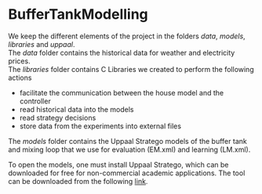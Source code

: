 # BufferTankModelling

We keep the different elements of the project in the folders *data*, *models*, *libraries* and *uppaal*.<br />
The *data* folder contains the historical data for weather and electricity prices.<br />
The *libraries* folder contains C Libraries we created to perform the following actions<br />
* facilitate the communication between the house model and the controller
* read historical data into the models
* read strategy decisions
* store data from the experiments into external files<br />

The *models* folder contains the Uppaal Stratego models of the buffer tank and mixing loop that we use for evaluation (EM.xml) and learning (LM.xml).<br />

To open the models, one must install Uppaal Stratego, which can be downloaded for free for non-commercial academic applications. The tool can be downloaded from the following [link](https://uppaal.org/downloads/).

